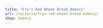 ```yaml
---
title: "Fry's Red Wheat Bread Bakery"
url: /victoria/frys-red-wheat-bread-bakery/
shop: bakery
---
```

